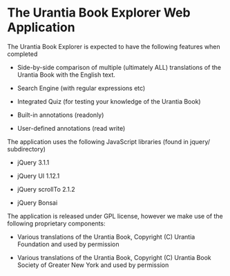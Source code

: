 # The Urantia Book Explorer Web Application

The Urantia Book Explorer is expected to have the following features when completed

* Side-by-side comparison of multiple (ultimately ALL) translations of the Urantia Book with the English text.

* Search Engine (with regular expressions etc)

* Integrated Quiz (for testing your knowledge of the Urantia Book)

* Built-in annotations (readonly)

* User-defined annotations (read write)

The application uses the following JavaScript libraries (found in jquery/ subdirectory)

* jQuery 3.1.1

* jQuery UI 1.12.1

* jQuery scrollTo 2.1.2

* jQuery Bonsai

The application is released under GPL license, however we make use of the following proprietary components:

* Various translations of the Urantia Book, Copyright (C) Urantia Foundation and used by permission

* Various translations of the Urantia Book, Copyright (C) Urantia Book Society of Greater New York and used by permission
